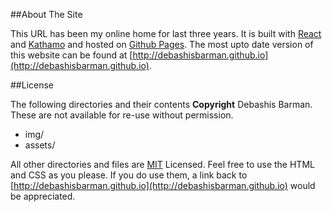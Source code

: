 ##About The Site

This URL has been my online home for last three years. It is built with [React](https://reactjs.org/) and [Kathamo](http://kathamo.github.io) and hosted on [Github Pages](http://pages.github.com).
The most upto date version of this website can be found at [http://debashisbarman.github.io](http://debashisbarman.github.io).

##License

The following directories and their contents **Copyright** Debashis Barman. These are not available for re-use without permission.

* img/
* assets/

All other directories and files are [MIT](http://opensource.org/licenses/MIT) Licensed. Feel free to use the HTML and CSS as you please. If you do use them, a link back to [http://debashisbarman.github.io](http://debashisbarman.github.io) would be appreciated.
